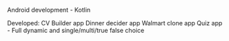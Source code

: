 Android development - Kotlin

Developed:
CV Builder app
Dinner decider app
Walmart clone app
Quiz app - Full dynamic and single/multi/true false choice
